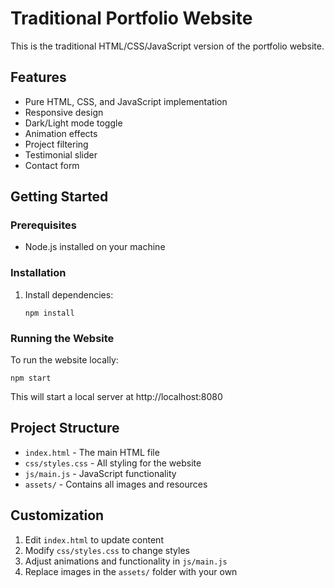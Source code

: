 # Traditional Portfolio Website

This is the traditional HTML/CSS/JavaScript version of the portfolio website.

## Features

- Pure HTML, CSS, and JavaScript implementation
- Responsive design
- Dark/Light mode toggle
- Animation effects
- Project filtering
- Testimonial slider
- Contact form

## Getting Started

### Prerequisites

- Node.js installed on your machine

### Installation

1. Install dependencies:
   ```
   npm install
   ```

### Running the Website

To run the website locally:

```
npm start
```

This will start a local server at http://localhost:8080

## Project Structure

- `index.html` - The main HTML file
- `css/styles.css` - All styling for the website
- `js/main.js` - JavaScript functionality
- `assets/` - Contains all images and resources

## Customization

1. Edit `index.html` to update content
2. Modify `css/styles.css` to change styles
3. Adjust animations and functionality in `js/main.js`
4. Replace images in the `assets/` folder with your own 